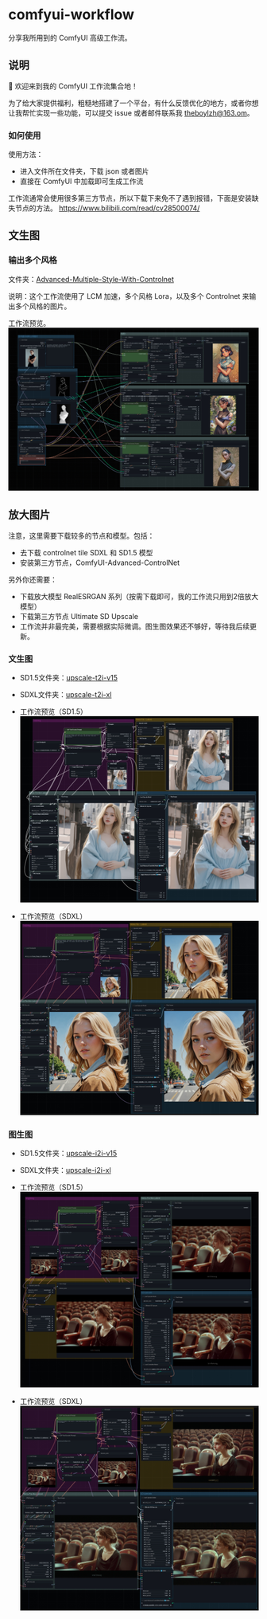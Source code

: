 # comfyui-workflow
分享我所用到的 ComfyUI 高级工作流。

## 说明
👏 欢迎来到我的 ComfyUI 工作流集合地！

为了给大家提供福利，粗糙地搭建了一个平台，有什么反馈优化的地方，或者你想让我帮忙实现一些功能，可以提交 issue 或者邮件联系我 theboylzh@163.om。

### 如何使用

使用方法：
- 进入文件所在文件夹，下载 json 或者图片
- 直接在 ComfyUI 中加载即可生成工作流

工作流通常会使用很多第三方节点，所以下载下来免不了遇到报错，下面是安装缺失节点的方法。
https://www.bilibili.com/read/cv28500074/

## 文生图
### 输出多个风格
文件夹：[Advanced-Multiple-Style-With-Controlnet](https://github.com/theboylzh/comfyui-workflow/tree/8630c32f27ddbf3d88d157a85d02f1c77fcf7853/Advanced-Multiple-Style-With-Controlnet)

说明：这个工作流使用了 LCM 加速，多个风格 Lora，以及多个 Controlnet 来输出多个风格的图片。

工作流预览。
![工作流预览](https://github.com/theboylzh/comfyui-workflow/blob/main/Advanced-Multiple-Style-With-Controlnet/workflow.j-previewpeg.jpeg)

## 放大图片
注意，这里需要下载较多的节点和模型。包括：
- 去下载 controlnet tile SDXL 和 SD1.5 模型
- 安装第三方节点，ComfyUI-Advanced-ControlNet

另外你还需要：
- 下载放大模型 RealESRGAN 系列（按需下载即可，我的工作流只用到2倍放大模型）
- 下载第三方节点 Ultimate SD Upscale
- 工作流并非最完美，需要根据实际微调。图生图效果还不够好，等待我后续更新。


### 文生图
- SD1.5文件夹：[upscale-t2i-v15](https://github.com/theboylzh/comfyui-workflow/tree/749580543c66d0fb6d1e4e460bcc15bddc1b878f/upscale-t2i-v15)
- SDXL文件夹：[upscale-t2i-xl](https://github.com/theboylzh/comfyui-workflow/tree/749580543c66d0fb6d1e4e460bcc15bddc1b878f/upscale-t2i-xl)
 


- 工作流预览（SD1.5）
![工作流预览SD1.5](https://github.com/theboylzh/comfyui-workflow/blob/main/upscale-t2i-v15/preview.jpeg)
- 工作流预览（SDXL）
![工作流预览SDXL](https://github.com/theboylzh/comfyui-workflow/blob/main/upscale-t2i-xl/preview.jpeg)

### 图生图
- SD1.5文件夹：[upscale-i2i-v15](https://github.com/theboylzh/comfyui-workflow/tree/749580543c66d0fb6d1e4e460bcc15bddc1b878f/upscale-i2i-v15)
- SDXL文件夹：[upscale-i2i-xl](https://github.com/theboylzh/comfyui-workflow/tree/749580543c66d0fb6d1e4e460bcc15bddc1b878f/upscale-i2i-xl)
 


- 工作流预览（SD1.5）
![工作流预览SD1.5](https://github.com/theboylzh/comfyui-workflow/blob/main/upscale-i2i-v15/preview.jpeg)
- 工作流预览（SDXL）
![工作流预览SDXL](https://github.com/theboylzh/comfyui-workflow/blob/main/upscale-i2i-xl/preview.jpeg)



